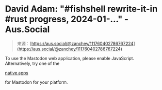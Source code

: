 <!--yml
category: 未分类
date: 2024-05-27 14:47:46
-->

# David Adam: "#fishshell rewrite-it-in #rust progress, 2024-01-…" - Aus.Social

> 来源：[https://aus.social/@zanchey/111760402786767224](https://aus.social/@zanchey/111760402786767224)

To use the Mastodon web application, please enable JavaScript. Alternatively, try one of the

[native apps](https://joinmastodon.org/apps)

for Mastodon for your platform.